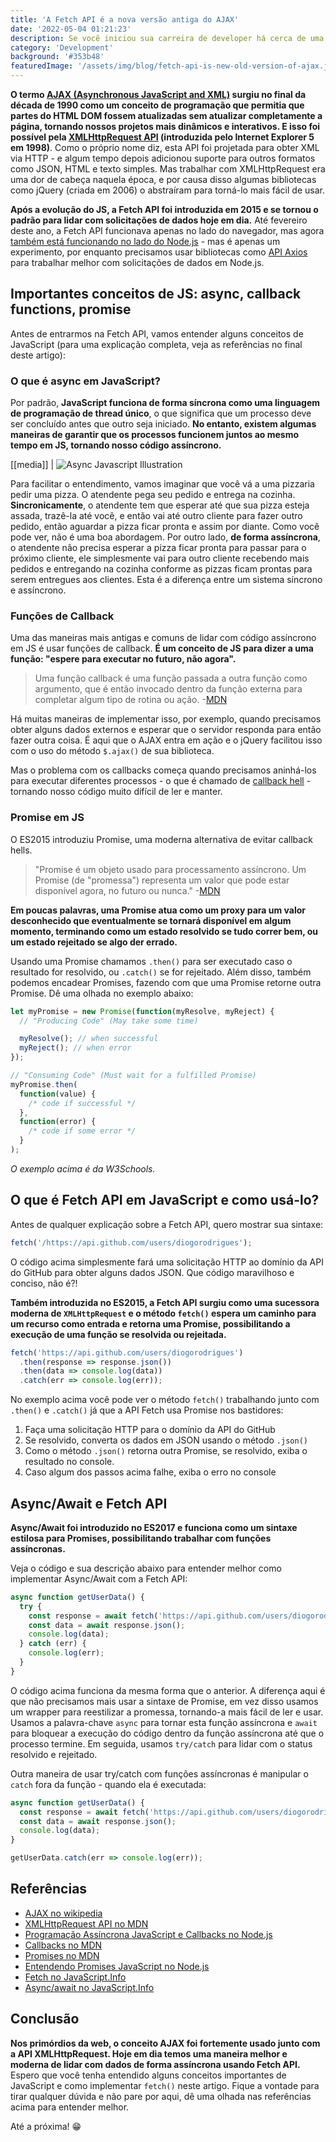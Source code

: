 ```yaml
---
title: 'A Fetch API é a nova versão antiga do AJAX'
date: '2022-05-04 01:21:23'
description: Se você iniciou sua carreira de developer há cerca de uma década, provavelmente sabe como era complicado usar AJAX em nossas aplicações da web. No entanto, agora todos nós sabemos que o JavaScript vanilla moderno nos apresenta várias funcionalidades poderosas, incluindo a Fetch API - uma maneira mais fácil de obter dados do servidor sem recarregar a página.
category: 'Development'
background: '#353b48'
featuredImage: '/assets/img/blog/fetch-api-is-new-old-version-of-ajax.jpg'
---
```


**O termo [AJAX (Asynchronous JavaScript and XML)](<https://en.wikipedia.org/wiki/Ajax_(programming)>) surgiu no final da década de 1990 como um conceito de programação que permitia que partes do HTML DOM fossem atualizadas sem atualizar completamente a página, tornando nossos projetos mais dinâmicos e interativos. E isso foi possível pela [XMLHttpRequest API](https://developer.mozilla.org/en-US/docs/Web/API/XMLHTTPRequest) (introduzida pelo Internet Explorer 5 em 1998)**. Como o próprio nome diz, esta API foi projetada para obter XML via HTTP - e algum tempo depois adicionou suporte para outros formatos como JSON, HTML e texto simples. Mas trabalhar com XMLHttpRequest era uma dor de cabeça naquela época, e por causa disso algumas bibliotecas como jQuery (criada em 2006) o abstraíram para torná-lo mais fácil de usar.

**Após a evolução do JS, a Fetch API foi introduzida em 2015 e se tornou o padrão para lidar com solicitações de dados hoje em dia.** Até fevereiro deste ano, a Fetch API funcionava apenas no lado do navegador, mas agora [também está funcionando no lado do Node.js](https://blog.logrocket.com/fetch-api-node-js/) - mas é apenas um experimento, por enquanto precisamos usar bibliotecas como [API Axios](https://axios-http.com/docs/intro) para trabalhar melhor com solicitações de dados em Node.js.

## Importantes conceitos de JS: async, callback functions, promise

Antes de entrarmos na Fetch API, vamos entender alguns conceitos de JavaScript (para uma explicação completa, veja as referências no final deste artigo):

### O que é async em JavaScript?

Por padrão, **JavaScript funciona de forma síncrona como uma linguagem de programação de thread único**, o que significa que um processo deve ser concluído antes que outro seja iniciado. **No entanto, existem algumas maneiras de garantir que os processos funcionem juntos ao mesmo tempo em JS, tornando nosso código assíncrono.**

[[media]]
| ![Async Javascript Illustration](/assets/img/blog/async-javascript-illustration.jpg)

Para facilitar o entendimento, vamos imaginar que você vá a uma pizzaria pedir uma pizza. O atendente pega seu pedido e entrega na cozinha. **Sincronicamente**, o atendente tem que esperar até que sua pizza esteja assada, trazê-la até você, e então vai até outro cliente para fazer outro pedido, então aguardar a pizza ficar pronta e assim por diante. Como você pode ver, não é uma boa abordagem. Por outro lado, **de forma assíncrona**, o atendente não precisa esperar a pizza ficar pronta para passar para o próximo cliente, ele simplesmente vai para outro cliente recebendo mais pedidos e entregando na cozinha conforme as pizzas ficam prontas para serem entregues aos clientes. Esta é a diferença entre um sistema síncrono e assíncrono.

### Funções de Callback

Uma das maneiras mais antigas e comuns de lidar com código assíncrono em JS é usar funções de callback. **É um conceito de JS para dizer a uma função: "espere para executar no futuro, não agora".**

> Uma função callback é uma função passada a outra função como argumento, que é então invocado dentro da função externa para completar algum tipo de rotina ou ação. -[MDN](https://developer.mozilla.org/pt-BR/docs/Glossary/Callback_function)

Há muitas maneiras de implementar isso, por exemplo, quando precisamos obter alguns dados externos e esperar que o servidor responda para então fazer outra coisa. É aqui que o AJAX entra em ação e o jQuery facilitou isso com o uso do método `$.ajax()` de sua biblioteca.

Mas o problema com os callbacks começa quando precisamos aninhá-los para executar diferentes processos - o que é chamado de [callback hell](http://callbackhell.com/) - tornando nosso código muito difícil de ler e manter.

### Promise em JS

O ES2015 introduziu Promise, uma moderna alternativa de evitar callback hells.

> "Promise é um objeto usado para processamento assíncrono. Um Promise (de "promessa") representa um valor que pode estar disponível agora, no futuro ou nunca." -[MDN](https://developer.mozilla.org/pt-BR/docs/Web/JavaScript/Reference/Global_Objects/Promise)

**Em poucas palavras, uma Promise atua como um proxy para um valor desconhecido que eventualmente se tornará disponível em algum momento, terminando como um estado resolvido se tudo correr bem, ou um estado rejeitado se algo der errado.**

Usando uma Promise chamamos `.then()` para ser executado caso o resultado for resolvido, ou `.catch()` se for rejeitado. Além disso, também podemos encadear Promises, fazendo com que uma Promise retorne outra Promise. Dê uma olhada no exemplo abaixo:

```js
let myPromise = new Promise(function(myResolve, myReject) {
  // "Producing Code" (May take some time)

  myResolve(); // when successful
  myReject(); // when error
});

// "Consuming Code" (Must wait for a fulfilled Promise)
myPromise.then(
  function(value) {
    /* code if successful */
  },
  function(error) {
    /* code if some error */
  }
);
```

_O exemplo acima é da W3Schools._

## O que é Fetch API em JavaScript e como usá-lo?

Antes de qualquer explicação sobre a Fetch API, quero mostrar sua sintaxe:

```js
fetch('/https://api.github.com/users/diogorodrigues');
```

O código acima simplesmente fará uma solicitação HTTP ao domínio da API do GitHub para obter alguns dados JSON. Que código maravilhoso e conciso, não é?!

**Também introduzida no ES2015, a Fetch API surgiu como uma sucessora moderna de `XMLHttpRequest` e o método `fetch()` espera um caminho para um recurso como entrada e retorna uma Promise, possibilitando a execução de uma função se resolvida ou rejeitada.**

```js
fetch('https://api.github.com/users/diogorodrigues')
  .then(response => response.json())
  .then(data => console.log(data))
  .catch(err => console.log(err));
```

No exemplo acima você pode ver o método `fetch()` trabalhando junto com `.then()` e `.catch()` já que a API Fetch usa Promise nos bastidores:

1. Faça uma solicitação HTTP para o domínio da API do GitHub
2. Se resolvido, converta os dados em JSON usando o método `.json()`
3. Como o método `.json()` retorna outra Promise, se resolvido, exiba o resultado no console.
4. Caso algum dos passos acima falhe, exiba o erro no console

## Async/Await e Fetch API

**Async/Await foi introduzido no ES2017 e funciona como um sintaxe estilosa para Promises, possibilitando trabalhar com funções assíncronas.**

Veja o código e sua descrição abaixo para entender melhor como implementar Async/Await com a Fetch API:

```js
async function getUserData() {
  try {
    const response = await fetch('https://api.github.com/users/diogorodrigues');
    const data = await response.json();
    console.log(data);
  } catch (err) {
    console.log(err);
  }
}
```

O código acima funciona da mesma forma que o anterior. A diferença aqui é que não precisamos mais usar a sintaxe de Promise, em vez disso usamos um wrapper para reestilizar a promessa, tornando-a mais fácil de ler e usar. Usamos a palavra-chave `async` para tornar esta função assíncrona e `await` para bloquear a execução do código dentro da função assíncrona até que o processo termine. Em seguida, usamos `try/catch` para lidar com o status resolvido e rejeitado.

Outra maneira de usar try/catch com funções assíncronas é manipular o `catch` fora da função - quando ela é executada:

```js
async function getUserData() {
  const response = await fetch('https://api.github.com/users/diogorodrigues');
  const data = await response.json();
  console.log(data);
}

getUserData.catch(err => console.log(err));
```

## Referências

- [AJAX no wikipedia](<https://en.wikipedia.org/wiki/Ajax_(programming)>)
- [XMLHttpRequest API no MDN](https://developer.mozilla.org/en-US/docs/Web/API/XMLHTTPRequest)
- [Programação Assíncrona JavaScript e Callbacks no Node.js](https://nodejs.dev/learn/javascript-asynchronous-programming-and-callbacks)
- [Callbacks no MDN](https://developer.mozilla.org/en-US/docs/Glossary/Callback_function)
- [Promises no MDN](https://developer.mozilla.org/en-US/docs/Web/JavaScript/Reference/Global_Objects/Promise)
- [Entendendo Promises JavaScript no Node.js](https://nodejs.dev/learn/understanding-javascript-promises)
- [Fetch no JavaScript.Info](https://javascript.info/fetch)
- [Async/await no JavaScript.Info](https://javascript.info/async-await)

## Conclusão

**Nos primórdios da web, o conceito AJAX foi fortemente usado junto com a API XMLHttpRequest. Hoje em dia temos uma maneira melhor e moderna de lidar com dados de forma assíncrona usando Fetch API.** Espero que você tenha entendido alguns conceitos importantes de JavaScript e como implementar `fetch()` neste artigo. Fique a vontade para tirar qualquer dúvida e não pare por aqui, dê uma olhada nas referências acima para entender melhor.

Até a próxima! 😁
